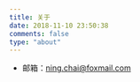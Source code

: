 ```yaml
---
title: 关于
date: 2018-11-10 23:50:38
comments: false
type: "about"
---
```



- 邮箱：ning.chai@foxmail.com